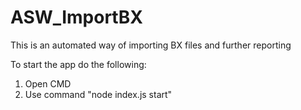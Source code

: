 # ASW_ImportBX
 This is an automated way of importing BX files and further reporting

To start the app do the following:
1) Open CMD
2) Use command "node index.js start"